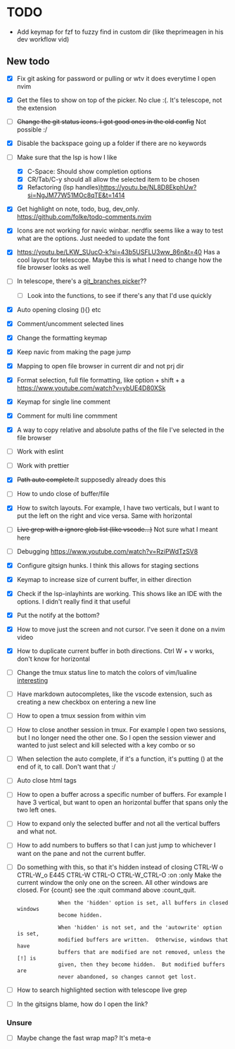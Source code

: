 # TODO

- Add keymap for fzf to fuzzy find in custom dir (like theprimeagen in his dev workflow vid)

## New todo

- [x] Fix git asking for password or pulling or wtv it does everytime I open nvim

- [x] Get the files to show on top of the picker. No clue :(.  It's telescope, not the extension
- [ ] ~~Change the git status icons. I got good ones in the old config~~ Not possible :/
- [x] Disable the backspace going up a folder if there are no keywords
- [ ] Make sure that the lsp is how I like
  - [x] C-Space: Should show completion options
  - [x] CR/Tab/C-y should all allow the selected item to be chosen
  - [x] Refactoring (lsp handles)<https://youtu.be/NL8D8EkphUw?si=NgJM77W51MOc8qTE&t=1414>
<!-- 
NOTE: Removed nvim-ufo. Wasn't being worth the trouble
- [ ] Add mapping to collapse and open (vim has this integrated I think)
  - [ ] on change, ufo closes everything...
  - [ ] remove the weird numbers and lines in the icons col. There's an issue in their github -->
- [x] Get highlight on note, todo, bug, dev_only. <https://github.com/folke/todo-comments.nvim>
- [x] Icons are not working for navic winbar. nerdfix seems like a way to test what are the options. Just needed to update the font
- [x] <https://youtu.be/LKW_SUucO-k?si=43b5USFLU3ww_86n&t=40> Has a cool layout for telescope. Maybe this is what I need to change how the file browser looks as well
- [ ] In telescope, there's a [git_branches picker](https://github.com/tjdevries/config_manager/blob/master/xdg_config/nvim/lua/tj/telescope/setup.lua#L160C5-L160C17)??
  - [ ] Look into the functions, to see if there's any that I'd use quickly
- [x] Auto opening closing (){} etc
- [x] Comment/uncomment selected lines
- [x] Change the formatting keymap
- [x] Keep navic from making the page jump
- [x] Mapping to open file browser in current dir and not prj dir
- [x] Format selection, full file formatting, like option + shift + a <https://www.youtube.com/watch?v=ybUE4D80XSk>
- [x] Keymap for single line comment
- [x] Comment for multi line commment
- [x] A way to copy relative and absolute paths of the file I've selected in the file browser
- [ ] Work with eslint
- [ ] Work with prettier
- [x] ~~Path auto complete.~~It supposedly already does this
- [ ] How to undo close of buffer/file
- [x] How to switch layouts. For example, I have two verticals, but I want to put the left on the right and vice versa. Same with horizontal
- [ ] ~~Live grep with a ignore glob list (like vscode...)~~ Not sure what I meant here
- [ ] Debugging <https://www.youtube.com/watch?v=RziPWdTzSV8>
- [x] Configure gitsign hunks. I think this allows for staging sections
- [x] Keymap to increase size of current buffer, in either direction
- [x] Check if the lsp-inlayhints are working. This shows like an IDE with the options. I didn't really find it that useful
- [x] Put the notify at the bottom?
- [x] How to move just the screen and not cursor. I've seen it done on a nvim video
- [x] How to duplicate current buffer in both directions. Ctrl W + v works, don't know for horizontal
- [ ] Change the tmux status line to match the colors of vim/lualine [interesting](https://www.reddit.com/r/unixporn/comments/10qovte/kanagawa_neovim_obsidian_chromebrave_kitty_tmux/)
- [ ] Have markdown autocompletes, like the vscode extension, such as creating a new checkbox on entering a new line
- [ ] How to open a tmux session from within vim
- [ ] How to close another session in tmux. For example I open two sessions, but I no longer need the other one. So I open the session viewer and wanted to just select and kill selected with a key combo or so
- [ ] When selection the auto complete, if it's a function, it's putting () at the end of it, to call. Don't want that :/
- [ ] Auto close html tags
- [ ] How to open a buffer across a specific number of buffers. For example I have 3 vertical, but want to open an horizontal buffer that spans only the two left ones.
- [ ] How to expand only the selected buffer and not all the vertical buffers and what not.
- [ ] How to add numbers to buffers so that I can just jump to whichever I want on the pane and not the current buffer.
- [ ] Do something with this, so that it's hidden instead of closing
   CTRL-W o                                                CTRL-W_o E445
   CTRL-W CTRL-O                                   CTRL-W_CTRL-O :on :only
                   Make the current window the only one on the screen. All other
                   windows are closed.  For {count} see the :quit command
                   above :count_quit.

                   When the 'hidden' option is set, all buffers in closed windows
                   become hidden.

                   When 'hidden' is not set, and the 'autowrite' option is set,
                   modified buffers are written.  Otherwise, windows that have
                   buffers that are modified are not removed, unless the [!] is
                   given, then they become hidden.  But modified buffers are
                   never abandoned, so changes cannot get lost. 
- [ ] How to search highlighted section with telescope live grep
- [ ] In the gitsigns blame, how do I open the link?

### Unsure

- [ ] Maybe change the fast wrap map? It's meta-e
